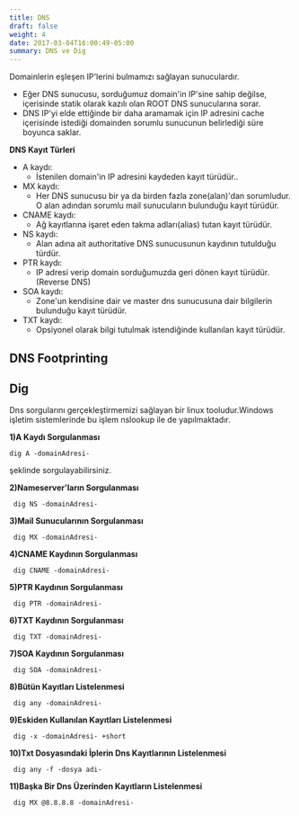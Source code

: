 ```yaml
---
title: DNS
draft: false
weight: 4
date: 2017-03-04T16:00:49-05:00
summary: DNS ve Dig
---
```


Domainlerin eşleşen IP'lerini bulmamızı sağlayan sunuculardır.

- Eğer DNS sunucusu, sorduğumuz domain'in IP'sine sahip değilse, içerisinde statik olarak kazılı olan ROOT DNS sunucularına sorar.
- DNS IP'yi elde ettiğinde bir daha aramamak için IP adresini cache içerisinde istediği domainden sorumlu sunucunun belirlediği süre boyunca saklar.

**DNS Kayıt Türleri**

- A kaydı:
	- İstenilen domain'in IP adresini kaydeden kayıt türüdür..
- MX kaydı:
	-  Her DNS sunucusu bir ya da birden fazla zone(alan)'dan sorumludur. O alan adından sorumlu mail sunucuların bulunduğu kayıt türüdür.
- CNAME kaydı:
	- Ağ kayıtlarına işaret eden takma adları(alias) tutan kayıt türüdür.
- NS kaydı:
	- Alan adına ait authoritative DNS sunucusunun kaydının tutulduğu türdür.
- PTR kaydı:
	- IP adresi verip domain sorduğumuzda geri dönen kayıt türüdür. (Reverse DNS)
- SOA kaydı:
	- Zone'un kendisine dair ve master dns sunucusuna dair bilgilerin bulunduğu kayıt türüdür.
- TXT kaydı:
	- Opsiyonel olarak bilgi tutulmak istendiğinde kullanılan kayıt türüdür.


DNS Footprinting
---------------

Dig
-------

Dns sorgularını gerçekleştirmemizi sağlayan bir linux tooludur.Windows işletim sistemlerinde bu işlem nslookup ile de yapılmaktadır.

**1)A Kaydı Sorgulanması**

 <code>dig A -domainAdresi-</code>

şeklinde sorgulayabilirsiniz.


**2)Nameserver'ların Sorgulanması**

  <code> dig NS -domainAdresi- </code>

**3)Mail Sunucularının Sorgulanması**

  <code> dig MX -domainAdresi- </code>

**4)CNAME Kaydının Sorgulanması**

  <code> dig CNAME -domainAdresi- </code>

**5)PTR Kaydının Sorgulanması**

  <code> dig PTR -domainAdresi- </code>

**6)TXT Kaydının Sorgulanması**

  <code> dig TXT -domainAdresi-  </code>

**7)SOA Kaydının Sorgulanması**

  <code> dig SOA -domainAdresi- </code>

**8)Bütün Kayıtları Listelenmesi**

  <code> dig any -domainAdresi- </code>

**9)Eskiden Kullanılan Kayıtları Listelenmesi**


  <code>  dig -x -domainAdresi- +short </code>

**10)Txt Dosyasındaki İplerin Dns Kayıtlarının Listelenmesi**


  <code>  dig any -f -dosya adi-  </code>

**11)Başka Bir Dns Üzerinden Kayıtların Listelenmesi**

  <code>  dig MX @8.8.8.8 -domainAdresi- </code>
